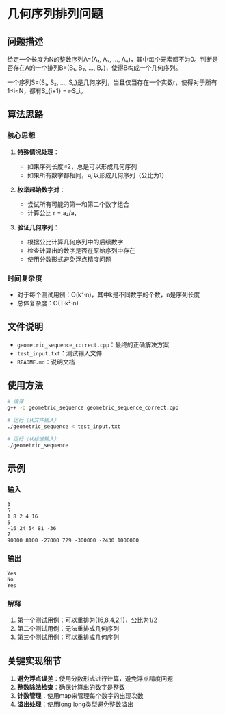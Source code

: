 # 几何序列排列问题

## 问题描述

给定一个长度为N的整数序列A=(A₁, A₂, ..., Aₙ)，其中每个元素都不为0。判断是否存在A的一个排列B=(B₁, B₂, ..., Bₙ)，使得B构成一个几何序列。

一个序列S=(S₁, S₂, ..., Sₙ)是几何序列，当且仅当存在一个实数r，使得对于所有1≤i<N，都有S_{i+1} = r·S_i。

## 算法思路

### 核心思想
1. **特殊情况处理**：
   - 如果序列长度≤2，总是可以形成几何序列
   - 如果所有数字都相同，可以形成几何序列（公比为1）

2. **枚举起始数字对**：
   - 尝试所有可能的第一和第二个数字组合
   - 计算公比 r = a₂/a₁

3. **验证几何序列**：
   - 根据公比计算几何序列中的后续数字
   - 检查计算出的数字是否在原始序列中存在
   - 使用分数形式避免浮点精度问题

### 时间复杂度
- 对于每个测试用例：O(k²·n)，其中k是不同数字的个数，n是序列长度
- 总体复杂度：O(T·k²·n)

## 文件说明

- `geometric_sequence_correct.cpp`：最终的正确解决方案
- `test_input.txt`：测试输入文件
- `README.md`：说明文档

## 使用方法

```bash
# 编译
g++ -o geometric_sequence geometric_sequence_correct.cpp

# 运行（从文件输入）
./geometric_sequence < test_input.txt

# 运行（从标准输入）
./geometric_sequence
```

## 示例

### 输入
```
3
5
1 8 2 4 16
5
-16 24 54 81 -36
7
90000 8100 -27000 729 -300000 -2430 1000000
```

### 输出
```
Yes
No
Yes
```

### 解释
1. 第一个测试用例：可以重排为(16,8,4,2,1)，公比为1/2
2. 第二个测试用例：无法重排成几何序列
3. 第三个测试用例：可以重排成几何序列

## 关键实现细节

1. **避免浮点误差**：使用分数形式进行计算，避免浮点精度问题
2. **整数除法检查**：确保计算出的数字是整数
3. **计数管理**：使用map来管理每个数字的出现次数
4. **溢出处理**：使用long long类型避免整数溢出
